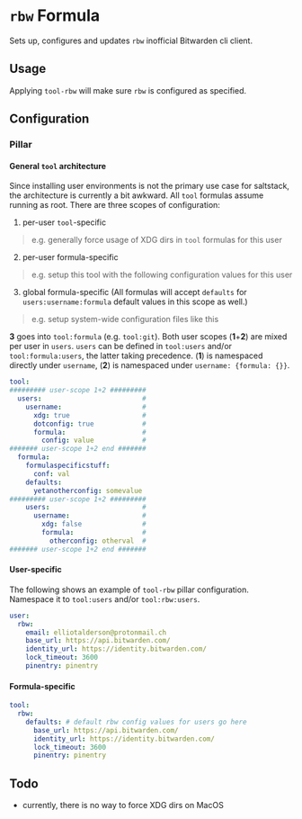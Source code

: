 # `rbw` Formula
Sets up, configures and updates `rbw` inofficial Bitwarden cli client.

## Usage
Applying `tool-rbw` will make sure `rbw` is configured as specified.

## Configuration
### Pillar
#### General `tool` architecture
Since installing user environments is not the primary use case for saltstack, the architecture is currently a bit awkward. All `tool` formulas assume running as root. There are three scopes of configuration:
1. per-user `tool`-specific
  > e.g. generally force usage of XDG dirs in `tool` formulas for this user
2. per-user formula-specific
  > e.g. setup this tool with the following configuration values for this user
3. global formula-specific (All formulas will accept `defaults` for `users:username:formula` default values in this scope as well.)
  > e.g. setup system-wide configuration files like this

**3** goes into `tool:formula` (e.g. `tool:git`). Both user scopes (**1**+**2**) are mixed per user in `users`. `users` can be defined in `tool:users` and/or `tool:formula:users`, the latter taking precedence. (**1**) is namespaced directly under `username`, (**2**) is namespaced under `username: {formula: {}}`.

```yaml
tool:
######### user-scope 1+2 #########
  users:                         #
    username:                    #
      xdg: true                  #
      dotconfig: true            #
      formula:                   #
        config: value            #
####### user-scope 1+2 end #######
  formula:
    formulaspecificstuff:
      conf: val
    defaults:
      yetanotherconfig: somevalue
######### user-scope 1+2 #########
    users:                       #
      username:                  #
        xdg: false               #
        formula:                 #
          otherconfig: otherval  #
####### user-scope 1+2 end #######
```

#### User-specific
The following shows an example of `tool-rbw` pillar configuration. Namespace it to `tool:users` and/or `tool:rbw:users`.
```yaml
user:
  rbw:
    email: elliotalderson@protonmail.ch
    base_url: https://api.bitwarden.com/
    identity_url: https://identity.bitwarden.com/
    lock_timeout: 3600
    pinentry: pinentry
```

#### Formula-specific
```yaml
tool:
  rbw:
    defaults: # default rbw config values for users go here
      base_url: https://api.bitwarden.com/
      identity_url: https://identity.bitwarden.com/
      lock_timeout: 3600
      pinentry: pinentry
```

## Todo
* currently, there is no way to force XDG dirs on MacOS
